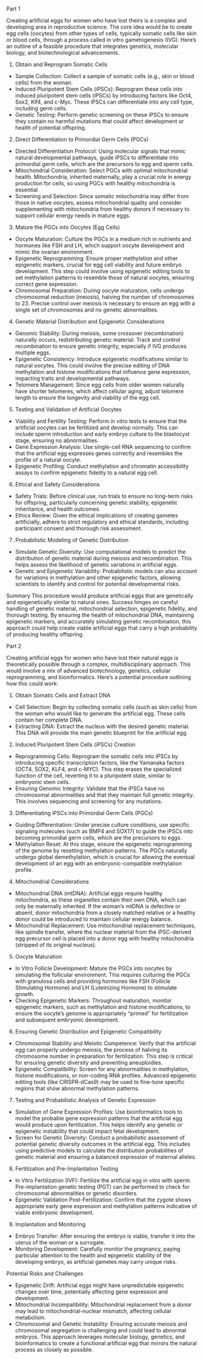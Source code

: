 Part 1

Creating artificial eggs for women who have lost theirs is a complex and developing area in reproductive science. The core idea would be to create egg cells (oocytes) from other types of cells, typically somatic cells like skin or blood cells, through a process called in vitro gametogenesis (IVG). Here’s an outline of a feasible procedure that integrates genetics, molecular biology, and biotechnological advancements.

1. Obtain and Reprogram Somatic Cells
* Sample Collection: Collect a sample of somatic cells (e.g., skin or blood cells) from the woman.
* Induced Pluripotent Stem Cells (iPSCs): Reprogram these cells into induced pluripotent stem cells (iPSCs) by introducing factors like Oct4, Sox2, Klf4, and c-Myc. These iPSCs can differentiate into any cell type, including germ cells.
* Genetic Testing: Perform genetic screening on these iPSCs to ensure they contain no harmful mutations that could affect development or health of potential offspring.
2. Direct Differentiation to Primordial Germ Cells (PGCs)
* Directed Differentiation Protocol: Using molecular signals that mimic natural developmental pathways, guide iPSCs to differentiate into primordial germ cells, which are the precursors to egg and sperm cells.
* Mitochondrial Consideration: Select PGCs with optimal mitochondrial health. Mitochondria, inherited maternally, play a crucial role in energy production for cells, so using PGCs with healthy mitochondria is essential.
* Screening and Selection: Since somatic mitochondria may differ from those in native oocytes, assess mitochondrial quality and consider supplementing with mitochondria from healthy donors if necessary to support cellular energy needs in mature eggs.
3. Mature the PGCs into Oocytes (Egg Cells)
* Oocyte Maturation: Culture the PGCs in a medium rich in nutrients and hormones like FSH and LH, which support oocyte development and mimic the ovarian environment.
* Epigenetic Reprogramming: Ensure proper methylation and other epigenetic markers, crucial for egg cell viability and future embryo development. This step could involve using epigenetic editing tools to set methylation patterns to resemble those of natural oocytes, ensuring correct gene expression.
* Chromosomal Preparation: During oocyte maturation, cells undergo chromosomal reduction (meiosis), halving the number of chromosomes to 23. Precise control over meiosis is necessary to ensure an egg with a single set of chromosomes and no genetic abnormalities.
4. Genetic Material Distribution and Epigenetic Considerations
* Genomic Stability: During meiosis, some crossover (recombination) naturally occurs, redistributing genetic material. Track and control recombination to ensure genetic integrity, especially if IVG produces multiple eggs.
* Epigenetic Consistency: Introduce epigenetic modifications similar to natural oocytes. This could involve the precise editing of DNA methylation and histone modifications that influence gene expression, impacting traits and developmental pathways.
* Telomere Management: Since egg cells from older women naturally have shorter telomeres, which affect cellular aging, adjust telomere length to ensure the longevity and viability of the egg cell.
5. Testing and Validation of Artificial Oocytes
* Viability and Fertility Testing: Perform in vitro tests to ensure that the artificial oocytes can be fertilized and develop normally. This can include sperm introduction and early embryo culture to the blastocyst stage, ensuring no abnormalities.
* Gene Expression Analysis: Use single-cell RNA sequencing to confirm that the artificial egg expresses genes correctly and resembles the profile of a natural oocyte.
* Epigenetic Profiling: Conduct methylation and chromatin accessibility assays to confirm epigenetic fidelity to a natural egg cell.
6. Ethical and Safety Considerations
* Safety Trials: Before clinical use, run trials to ensure no long-term risks for offspring, particularly concerning genetic stability, epigenetic inheritance, and health outcomes.
* Ethics Review: Given the ethical implications of creating gametes artificially, adhere to strict regulatory and ethical standards, including participant consent and thorough risk assessment.
7. Probabilistic Modeling of Genetic Distribution
* Simulate Genetic Diversity: Use computational models to predict the distribution of genetic material during meiosis and recombination. This helps assess the likelihood of genetic variations in artificial eggs.
* Genetic and Epigenetic Variability: Probabilistic models can also account for variations in methylation and other epigenetic factors, allowing scientists to identify and control for potential developmental risks.

Summary
This procedure would produce artificial eggs that are genetically and epigenetically similar to natural ones. Success hinges on careful handling of genetic material, mitochondrial selection, epigenetic fidelity, and thorough testing. By ensuring the health of mitochondrial DNA, maintaining epigenetic markers, and accurately simulating genetic recombination, this approach could help create viable artificial eggs that carry a high probability of producing healthy offspring.

Part 2

Creating artificial eggs for women who have lost their natural eggs is theoretically possible through a complex, multidisciplinary approach. This would involve a mix of advanced biotechnology, genetics, cellular reprogramming, and bioinformatics. Here’s a potential procedure outlining how this could work:
1. Obtain Somatic Cells and Extract DNA
* Cell Selection: Begin by collecting somatic cells (such as skin cells) from the woman who would like to generate the artificial egg. These cells contain her complete DNA.
* Extracting DNA: Extract the nucleus with the desired genetic material. This DNA will provide the main genetic blueprint for the artificial egg.
2. Induced Pluripotent Stem Cells (iPSCs) Creation
* Reprogramming Cells: Reprogram the somatic cells into iPSCs by introducing specific transcription factors, like the Yamanaka factors (OCT4, SOX2, KLF4, and c-MYC). This step erases the specialized function of the cell, reverting it to a pluripotent state, similar to embryonic stem cells.
* Ensuring Genomic Integrity: Validate that the iPSCs have no chromosomal abnormalities and that they maintain full genetic integrity. This involves sequencing and screening for any mutations.
3. Differentiating iPSCs into Primordial Germ Cells (PGCs)
* Guiding Differentiation: Under precise culture conditions, use specific signaling molecules (such as BMP4 and SOX17) to guide the iPSCs into becoming primordial germ cells, which are the precursors to eggs.
* Methylation Reset: At this stage, ensure the epigenetic reprogramming of the genome by resetting methylation patterns. The PGCs naturally undergo global demethylation, which is crucial for allowing the eventual development of an egg with an embryonic-compatible methylation profile.
4. Mitochondrial Considerations
* Mitochondrial DNA (mtDNA): Artificial eggs require healthy mitochondria, as these organelles contain their own DNA, which can only be maternally inherited. If the woman’s mtDNA is defective or absent, donor mitochondria from a closely matched relative or a healthy donor could be introduced to maintain cellular energy balance.
* Mitochondrial Replacement: Use mitochondrial replacement techniques, like spindle transfer, where the nuclear material from the iPSC-derived egg precursor cell is placed into a donor egg with healthy mitochondria (stripped of its original nucleus).
5. Oocyte Maturation
* In Vitro Follicle Development: Mature the PGCs into oocytes by simulating the follicular environment. This requires culturing the PGCs with granulosa cells and providing hormones like FSH (Follicle Stimulating Hormone) and LH (Luteinizing Hormone) to stimulate growth.
* Checking Epigenetic Markers: Throughout maturation, monitor epigenetic markers, such as methylation and histone modifications, to ensure the oocyte’s genome is appropriately “primed” for fertilization and subsequent embryonic development.
6. Ensuring Genetic Distribution and Epigenetic Compatibility
* Chromosomal Stability and Meiotic Competence: Verify that the artificial egg can properly undergo meiosis, the process of halving its chromosome number in preparation for fertilization. This step is critical for ensuring genetic diversity and preventing aneuploidies.
* Epigenetic Compatibility: Screen for any abnormalities in methylation, histone modifications, or non-coding RNA profiles. Advanced epigenetic editing tools (like CRISPR-dCas9) may be used to fine-tune specific regions that show abnormal methylation patterns.
7. Testing and Probabilistic Analysis of Genetic Expression
* Simulation of Gene Expression Profiles: Use bioinformatics tools to model the probable gene expression patterns that the artificial egg would produce upon fertilization. This helps identify any genetic or epigenetic instability that could impact fetal development.
* Screen for Genetic Diversity: Conduct a probabilistic assessment of potential genetic diversity outcomes in the artificial egg. This includes using predictive models to calculate the distribution probabilities of genetic material and ensuring a balanced expression of maternal alleles.
8. Fertilization and Pre-Implantation Testing
* In Vitro Fertilization (IVF): Fertilize the artificial egg in vitro with sperm. Pre-implantation genetic testing (PGT) can be performed to check for chromosomal abnormalities or genetic disorders.
* Epigenetic Validation Post-Fertilization: Confirm that the zygote shows appropriate early gene expression and methylation patterns indicative of viable embryonic development.
9. Implantation and Monitoring
* Embryo Transfer: After ensuring the embryo is viable, transfer it into the uterus of the woman or a surrogate.
* Monitoring Development: Carefully monitor the pregnancy, paying particular attention to the health and epigenetic stability of the developing embryo, as artificial gametes may carry unique risks.

Potential Risks and Challenges
* Epigenetic Drift: Artificial eggs might have unpredictable epigenetic changes over time, potentially affecting gene expression and development.
* Mitochondrial Incompatibility: Mitochondrial replacement from a donor may lead to mitochondrial-nuclear mismatch, affecting cellular metabolism.
* Chromosomal and Genetic Instability: Ensuring accurate meiosis and chromosomal segregation is challenging and could lead to abnormal embryos.
This approach leverages molecular biology, genetics, and bioinformatics to create a functional artificial egg that mirrors the natural process as closely as possible.
